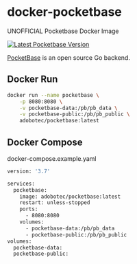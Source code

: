# docker-pocketbase
UNOFFICIAL Pocketbase Docker Image

<a aria-label="Latest Pocketbase Version" href="https://github.com/pocketbase/pocketbase/releases" target="_blank">
  <img alt="Latest Pocketbase Version" src="https://img.shields.io/github/v/release/pocketbase/pocketbase?color=success&display_name=tag&label=latest&logo=docker&logoColor=%23fff&sort=semver&style=flat-square">
</a>

[PocketBase](https://pocketbase.io) is an open source Go backend.

## Docker Run
```bash
docker run --name pocketbase \
    -p 8080:8080 \
    -v pocketbase-data:/pb/pb_data \
    -v pocketbase-public:/pb/pb_public \
    adobotec/pocketbase:latest 
```
## Docker Compose

docker-compose.example.yaml

```bash
version: '3.7'

services:
  pocketbase:
    image: adobotec/pocketbase:latest 
    restart: unless-stopped
    ports:
      - 8080:8080
    volumes:
      - pocketbase-data:/pb/pb_data
      - pocketbase-public:/pb/pb_public
volumes:
  pocketbase-data:
  pocketbase-public:
```